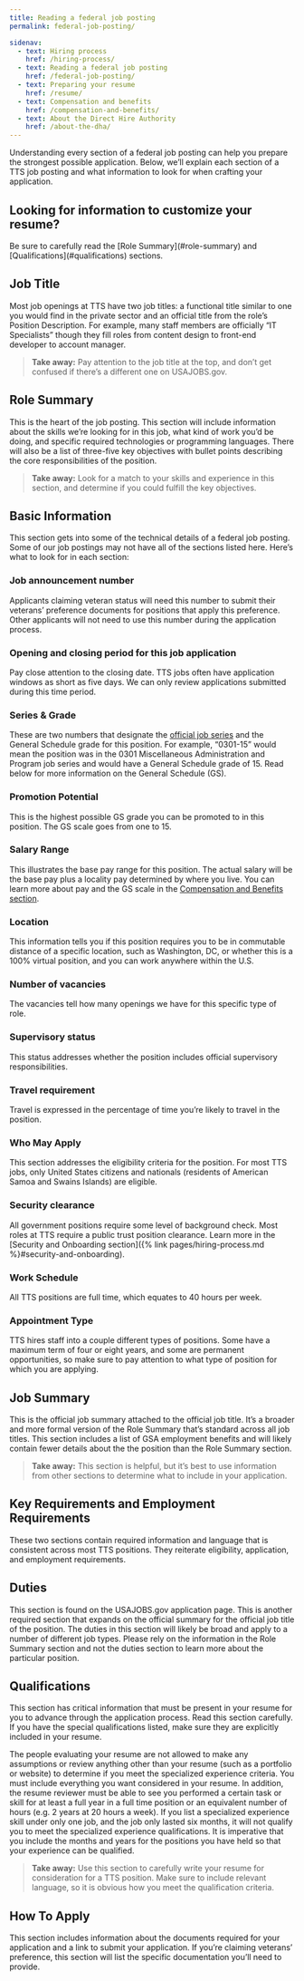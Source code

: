 ```yaml
---
title: Reading a federal job posting
permalink: federal-job-posting/

sidenav:
  - text: Hiring process
    href: /hiring-process/
  - text: Reading a federal job posting
    href: /federal-job-posting/
  - text: Preparing your resume
    href: /resume/
  - text: Compensation and benefits
    href: /compensation-and-benefits/
  - text: About the Direct Hire Authority
    href: /about-the-dha/
---
```


Understanding every section of a federal job posting can help you prepare the
strongest possible application. Below, we’ll explain each section of a TTS job
posting and what information to look for when crafting your application.

<aside class="usa-alert usa-alert-info">
  <div class="usa-alert-body">
    <h2 class="usa-alert-heading">Looking for information to customize your resume?</h2>
    <p class="usa-alert-text" markdown="1">
      Be sure to carefully read the [Role Summary](#role-summary) and [Qualifications](#qualifications) sections.
    </p>
  </div>
</aside>

## Job Title

Most job openings at TTS have two job titles: a functional title similar to one
you would find in the private sector and an official title from the role’s
Position Description. For example, many staff members are officially “IT
Specialists” though they fill roles from content design to front-end developer
to account manager.

> **Take away:** Pay attention to the job title at the top, and don’t get
> confused if there’s a different one on USAJOBS.gov.

## Role Summary

This is the heart of the job posting. This section will include information
about the skills we’re looking for in this job, what kind of work you’d be
doing, and specific required technologies or programming languages. There will
also be a list of three-five key objectives with bullet points describing the
core responsibilities of the position.

> **Take away:** Look for a match to your skills and experience in this section,
> and determine if you could fulfill the key objectives.

## Basic Information

This section gets into some of the technical details of a federal job posting.
Some of our job postings may not have all of the sections listed here. Here’s
what to look for in each section:

### Job announcement number

Applicants claiming veteran status will need this number to submit their
veterans’ preference documents for positions that apply this preference. Other
applicants will not need to use this number during the application process.

### Opening and closing period for this job application

Pay close attention to the closing date. TTS jobs often have application windows
as short as five days. We can only review applications submitted during this
time period.

### Series & Grade

These are two numbers that designate the
[official job series](https://www.opm.gov/policy-data-oversight/classification-qualifications/classifying-general-schedule-positions/)
and the General Schedule grade for this position. For example, “0301-15” would
mean the position was in the 0301 Miscellaneous Administration and Program job
series and would have a General Schedule grade of 15. Read below for more
information on the General Schedule (GS).

### Promotion Potential

This is the highest possible GS grade you can be promoted to in this position.
The GS scale goes from one to 15.

### Salary Range

This illustrates the base pay range for this position. The actual salary will be
the base pay plus a locality pay determined by where you live. You can learn
more about pay and the GS scale in the
[Compensation and Benefits section](https://join.tts.gsa.gov/compensation-and-benefits/).

### Location

This information tells you if this position requires you to be in commutable
distance of a specific location, such as Washington, DC, or whether this is a
100% virtual position, and you can work anywhere within the U.S.

### Number of vacancies

The vacancies tell how many openings we have for this specific type of role.

### Supervisory status

This status addresses whether the position includes official supervisory
responsibilities.

### Travel requirement

Travel is expressed in the percentage of time you’re likely to travel in the
position.

### Who May Apply

This section addresses the eligibility criteria for the position. For most TTS
jobs, only United States citizens and nationals (residents of American Samoa and
Swains Islands) are eligible.

### Security clearance

All government positions require some level of background check. Most roles at
TTS require a public trust position clearance. Learn more in the [Security and
Onboarding section]({% link pages/hiring-process.md %}#security-and-onboarding).

### Work Schedule

All TTS positions are full time, which equates to 40 hours per week.

### Appointment Type

TTS hires staff into a couple different types of positions. Some have a maximum
term of four or eight years, and some are permanent opportunities, so make sure
to pay attention to what type of position for which you are applying.

## Job Summary

This is the official job summary attached to the official job title. It’s a
broader and more formal version of the Role Summary that’s standard across all
job titles. This section includes a list of GSA employment benefits and will
likely contain fewer details about the the position than the Role Summary
section.

> **Take away:** This section is helpful, but it’s best to use information from
> other sections to determine what to include in your application.

## Key Requirements and Employment Requirements

These two sections contain required information and language that is consistent
across most TTS positions. They reiterate eligibility, application, and
employment requirements.

## Duties

This section is found on the USAJOBS.gov application page. This is another
required section that expands on the official summary for the official job title
of the position. The duties in this section will likely be broad and apply to a
number of different job types. Please rely on the information in the Role
Summary section and not the duties section to learn more about the particular
position.

## Qualifications

This section has critical information that must be present in your resume for
you to advance through the application process. Read this section carefully. If
you have the special qualifications listed, make sure they are explicitly
included in your resume.

The people evaluating your resume are not allowed to make any assumptions or
review anything other than your resume (such as a portfolio or website) to
determine if you meet the specialized experience criteria. You must include
everything you want considered in your resume. In addition, the resume reviewer
must be able to see you performed a certain task or skill for at least a full
year in a full time position or an equivalent number of hours (e.g. 2 years at
20 hours a week). If you list a specialized experience skill under only one job,
and the job only lasted six months, it will not qualify you to meet the
specialized experience qualifications. It is imperative that you include the
months and years for the positions you have held so that your experience can be
qualified.

> **Take away:** Use this section to carefully write your resume for
> consideration for a TTS position. Make sure to include relevant language, so
> it is obvious how you meet the qualification criteria.

## How To Apply

This section includes information about the documents required for your
application and a link to submit your application. If you’re claiming veterans’
preference, this section will list the specific documentation you’ll need to
provide.

